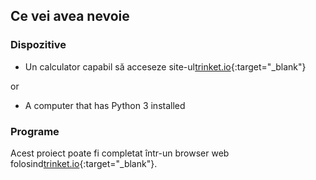 ## Ce vei avea nevoie

### Dispozitive

+ Un calculator capabil să acceseze site-ul[trinket.io](https://trinket.io){:target="_blank"} 

or

+ A computer that has Python 3 installed

### Programe

Acest proiect poate fi completat într-un browser web folosind[trinket.io](https://trinket.io){:target="_blank"}.